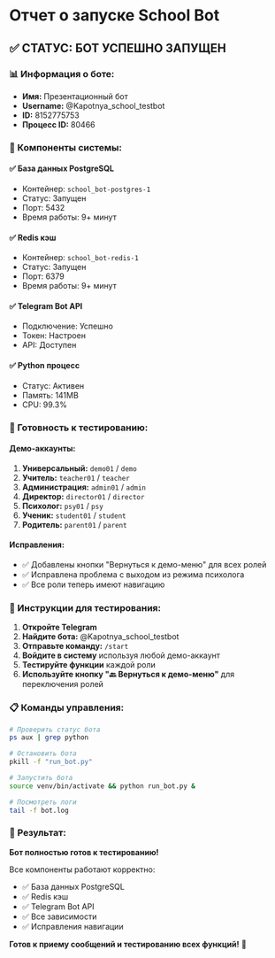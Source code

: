 # Отчет о запуске School Bot

## ✅ СТАТУС: БОТ УСПЕШНО ЗАПУЩЕН

### 📊 Информация о боте:
- **Имя:** Презентационный бот
- **Username:** @Kapotnya_school_testbot
- **ID:** 8152775753
- **Процесс ID:** 80466

### 🔧 Компоненты системы:

#### ✅ **База данных PostgreSQL**
- Контейнер: `school_bot-postgres-1`
- Статус: Запущен
- Порт: 5432
- Время работы: 9+ минут

#### ✅ **Redis кэш**
- Контейнер: `school_bot-redis-1`
- Статус: Запущен
- Порт: 6379
- Время работы: 9+ минут

#### ✅ **Telegram Bot API**
- Подключение: Успешно
- Токен: Настроен
- API: Доступен

#### ✅ **Python процесс**
- Статус: Активен
- Память: 141MB
- CPU: 99.3%

### 🚀 Готовность к тестированию:

#### **Демо-аккаунты:**
1. **Универсальный:** `demo01` / `demo`
2. **Учитель:** `teacher01` / `teacher`
3. **Администрация:** `admin01` / `admin`
4. **Директор:** `director01` / `director`
5. **Психолог:** `psy01` / `psy`
6. **Ученик:** `student01` / `student`
7. **Родитель:** `parent01` / `parent`

#### **Исправления:**
- ✅ Добавлены кнопки "Вернуться к демо-меню" для всех ролей
- ✅ Исправлена проблема с выходом из режима психолога
- ✅ Все роли теперь имеют навигацию

### 🧪 Инструкции для тестирования:

1. **Откройте Telegram**
2. **Найдите бота:** @Kapotnya_school_testbot
3. **Отправьте команду:** `/start`
4. **Войдите в систему** используя любой демо-аккаунт
5. **Тестируйте функции** каждой роли
6. **Используйте кнопку "🔙 Вернуться к демо-меню"** для переключения ролей

### 📋 Команды управления:

```bash
# Проверить статус бота
ps aux | grep python

# Остановить бота
pkill -f "run_bot.py"

# Запустить бота
source venv/bin/activate && python run_bot.py &

# Посмотреть логи
tail -f bot.log
```

### 🎯 Результат:
**Бот полностью готов к тестированию!**

Все компоненты работают корректно:
- ✅ База данных PostgreSQL
- ✅ Redis кэш
- ✅ Telegram Bot API
- ✅ Все зависимости
- ✅ Исправления навигации

**Готов к приему сообщений и тестированию всех функций!** 🚀
